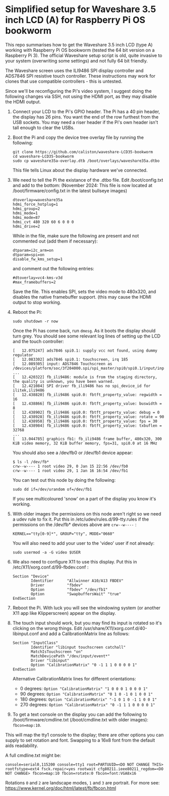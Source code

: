 Simplified setup for Waveshare 3.5 inch LCD (A) for Raspberry Pi OS bookworm
============================================================================

This repo summarises how to get the Waveshare 3.5 inch LCD (type A) working with Raspberry Pi OS bookworm (tested the 64 bit version on a Raspberry 
Pi 3).  The official Waveshare setup script is old, quite invasive to your system (overwriting some settings) and not fully 64 bit friendly.

The Waveshare screen uses the ILI9486 SPI display controller and ADS7846 SPI resistive touch controller.  These instructions may work for clones that 
use compatible controllers - this is untested.

Since we'll be reconfiguring the Pi's video system, I suggest doing the following changes via SSH, not using the HDMI port, as they may disable the HDMI output.


1. Connect your LCD to the Pi's GPIO header.  The Pi has a 40 pin header, the display has 26 pins.  You want the end of the row furthest from the USB 
sockets.  You may need a riser header if the Pi's own header isn't tall enough to clear the USBs.

2. Boot the Pi and copy the device tree overlay file by running the following:

   ```
   git clone https://github.com/caliston/waveshare-LCD35-bookworm
   cd waveshare-LCD35-bookworm
   sudo cp waveshare35a-overlay.dtb /boot/overlays/waveshare35a.dtbo
   ```

   This file tells Linux about the display hardware we've connected.

3. We need to tell the Pi the existance of the .dtbo file.  Edit /boot/config.txt and add to the bottom:
(November 2024: This file is now located at /boot/firmware/config.txt in the latest bullseye images)

   ```
   dtoverlay=waveshare35a
   hdmi_force_hotplug=1
   hdmi_group=2
   hdmi_mode=1
   hdmi_mode=87
   hdmi_cvt 480 320 60 6 0 0 0
   hdmi_drive=2
   ```

   While in the file, make sure the following are present and not commented out (add them if necessary):

   ```
   dtparam=i2c_arm=on
   dtparam=spi=on
   disable_fw_kms_setup=1
   ```

   and comment out the following entries:

   ```
   #dtoverlay=vc4-kms-v3d
   #max_framebuffers=2
   ```

   Save the file.  This enables SPI, sets the video mode to 480x320, and disables the native framebuffer support.
   (this may cause the HDMI output to stop working.

4. Reboot the Pi:

   ```
   sudo shutdown -r now
   ```

   Once the Pi has come back, run `dmesg`.  As it boots the display should turn grey.  You should see some relevant log lines of setting up the LCD and the touch controller:

   ```
   [   12.075247] ads7846 spi0.1: supply vcc not found, using dummy regulator
   [   12.083302] ads7846 spi0.1: touchscreen, irq 185
   [   12.089305] input: ADS7846 Touchscreen as /devices/platform/soc/3f204000.spi/spi_master/spi0/spi0.1/input/input0
   ...
   [   12.420322] fb_ili9486: module is from the staging directory, the quality is unknown, you have been warned.
   [   12.421084] SPI driver fb_ili9486 has no spi_device_id for ilitek,ili9486
   [   12.438820] fb_ili9486 spi0.0: fbtft_property_value: regwidth = 16
   [   12.438866] fb_ili9486 spi0.0: fbtft_property_value: buswidth = 8
   [   12.438902] fb_ili9486 spi0.0: fbtft_property_value: debug = 0
   [   12.438928] fb_ili9486 spi0.0: fbtft_property_value: rotate = 90
   [   12.438958] fb_ili9486 spi0.0: fbtft_property_value: fps = 30
   [   12.438984] fb_ili9486 spi0.0: fbtft_property_value: txbuflen = 32768
   ...
   [   13.044785] graphics fb1: fb_ili9486 frame buffer, 480x320, 300 KiB video memory, 32 KiB buffer memory, fps=31, spi0.0 at 16 MHz
   ```

   You should also see a /dev/fb0 or /dev/fb1 device appear:

   ```
   $ ls -l /dev/fb*
   crw--w---- 1 root video 29, 0 Jan 15 22:56 /dev/fb0
   crw--w---- 1 root video 29, 1 Jan 16 16:54 /dev/fb1
   ```

   You can test out this node by doing the following:

   ```
   sudo dd if=/dev/urandom of=/dev/fb1
   ```

   If you see multicoloured 'snow' on a part of the display you know it's working.

5. With older images the permissions on this node aren't right so we need a udev rule to fix it.  Put this in /etc/udev/rules.d/99-tty.rules if the permissions on the /dev/fb* devices above are `crw--w----` :

   ```
   KERNEL=="tty[0-9]*", GROUP="tty", MODE="0660"
   ```

   You will also need to add your user to the 'video' user if not already:

   ```
   sudo usermod -a -G video $USER
   ```

6. We also need to configure X11 to use this display.  Put this in /etc/X11/xorg.conf.d/99-fbdev.conf :

   ```
   Section "Device"
           Identifier      "Allwinner A10/A13 FBDEV"
           Driver          "fbdev"
           Option          "fbdev" "/dev/fb1"
           Option          "SwapbuffersWait" "true"
   EndSection
   ```

7. Reboot the Pi.  With luck you will see the windowing system (or another X11 app like Klipperscreen) appear on the display.

8. The touch input should work, but you may find its input is rotated so it's clicking on the wrong things.  Edit /usr/share/X11/xorg.conf.d/40-libinput.conf and add a 
CalibrationMatrix line as follows:

   ```
   Section "InputClass"
           Identifier "libinput touchscreen catchall"
           MatchIsTouchscreen "on"
           MatchDevicePath "/dev/input/event*"
           Driver "libinput"
           Option "CalibrationMatrix" "0 -1 1 1 0 0 0 0 1"
   EndSection
   ```

   Alternative CalibrationMatrix lines for different orientations:

   - 0 degrees: `Option "CalibrationMatrix" "1 0 0 0 1 0 0 0 1"`
   - 90 degrees: `Option "CalibrationMatrix" "0 1 0 -1 0 1 0 0 1"`
   - 180 degrees: `Option "CalibrationMatrix" "-1 0 1 0 -1 1 0 0 1"`
   - 270 degrees: `Option "CalibrationMatrix" "0 -1 1 1 0 0 0 0 1"`

9. To get a text console on the display you can add the following to /boot/firmware/cmdline.txt (/boot/cmdline.txt with older images): ` fbcon=map:10`.

This will map the tty1 console to the display; there are other options you can supply to set rotation and font. Swapping to a 16x8 font from the default aids readability.

A full cmdline.txt might be:
   ```
   console=serial0,115200 console=tty1 root=PARTUUID=<DO NOT CHANGE THIS> rootfstype=ext4 fsck.repair=yes rootwait cfg80211.ieee80211_regdom=<DO NOT CHANGE> fbcon=map:10 fbcon=rotate:0 fbcon=font:VGA8x16
   ```
Rotations `0` and `2` are landscape modes, `1` and `3` are portrait. For more see: https://www.kernel.org/doc/html/latest/fb/fbcon.html
